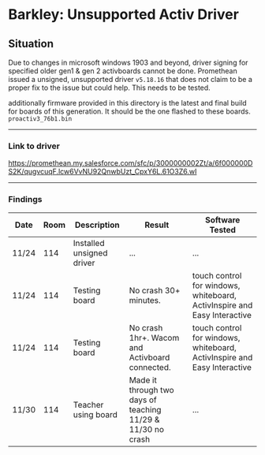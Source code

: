 # Barkley: Unsupported Activ Driver

## Situation
Due to changes in microsoft windows 1903 and beyond, driver signing for specified older gen1 & gen 2 activboards cannot be done. Promethean issued a unsigned, unsupported driver `v5.18.16` that does not claim to be a proper fix to the issue but could help. This needs to be tested.

additionally firmware provided in this directory is the latest and final build for boards of this generation. It should be the one flashed to these boards. `proactiv3_76b1.bin`

***

### Link to driver
https://promethean.my.salesforce.com/sfc/p/3000000002Zt/a/6f000000DS2K/qugvcuqF.lcw6VvNU92QnwbUzt_CpxY6L.61O3Z6.wI

***

### Findings

| Date  | Room | Description | Result | Software Tested |
| ------------- | ------------- | ------------- | ------------- | ------------- | 
| 11/24 | 114 | Installed unsigned driver | ... | ...
| 11/24 | 114 | Testing board | No crash 30+ minutes. | touch control for windows, whiteboard, ActivInspire and Easy Interactive |
| 11/24 | 114 | Testing board | No crash 1hr+. Wacom and Activboard connected. | touch control for windows, whiteboard, ActivInspire and Easy Interactive |
| 11/30 | 114 | Teacher using board | Made it through two days of teaching 11/29 & 11/30 no crash | ... |
